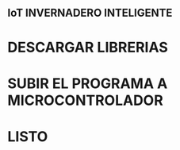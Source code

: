 ## IoT INVERNADERO INTELIGENTE

# DESCARGAR LIBRERIAS

# SUBIR EL PROGRAMA A MICROCONTROLADOR

# LISTO 